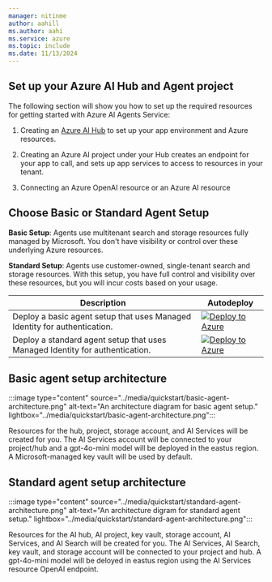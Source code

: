 ```yaml
---
manager: nitinme
author: aahill
ms.author: aahi
ms.service: azure
ms.topic: include
ms.date: 11/13/2024
---
```


## Set up your Azure AI Hub and Agent project

The following section will show you how to set up the required resources for getting started with Azure AI Agents Service: 

1. Creating an [Azure AI Hub](../../../ai-studio/quickstarts/get-started-playground.md) to set up your app environment and Azure resources.

1. Creating an Azure AI project under your Hub creates an endpoint for your app to call, and sets up app services to access to resources in your tenant.

1. Connecting an Azure OpenAI resource or an Azure AI resource


## Choose Basic or Standard Agent Setup
   
**Basic Setup**:  Agents use multitenant search and storage resources fully managed by Microsoft. You don't have visibility or control over these underlying Azure resources.

**Standard Setup**: Agents use customer-owned, single-tenant search and storage resources. With this setup, you have full control and visibility over these resources, but you will incur costs based on your usage.

| Description   | Autodeploy |
| -----------------------------------------------| -----------------------|
| Deploy a basic agent setup that uses Managed Identity for authentication. | [![Deploy to Azure](https://aka.ms/deploytoazurebutton)](https://portal.azure.com/#create/Microsoft.Template/uri/https%3A%2F%2Fraw.githubusercontent.com%2FAzure%2Fazure-quickstart-templates%2Fmaster%2Fquickstarts%2Fmicrosoft.azure-ai-agent-service%2Fbasic-agent-identity%2Fazuredeploy.json)
| Deploy a standard agent setup that uses Managed Identity for authentication. | [![Deploy to Azure](https://aka.ms/deploytoazurebutton)](https://portal.azure.com/#create/Microsoft.Template/uri/https%3A%2F%2Fraw.githubusercontent.com%2FAzure%2Fazure-quickstart-templates%2Frefs%2Fheads%2Fmaster%2Fquickstarts%2Fmicrosoft.azure-ai-agent-service%2Fstandard-agent%2Fazuredeploy.json)

## Basic agent setup architecture
:::image type="content" source="../media/quickstart/basic-agent-architecture.png" alt-text="An architecture diagram for basic agent setup." lightbox="../media/quickstart/basic-agent-architecture.png":::

Resources for the hub, project, storage account, and AI Services will be created for you. The AI Services account will be connected to your project/hub and a gpt-4o-mini model will be deployed in the eastus region. A Microsoft-managed key vault will be used by default.
## Standard agent setup architecture
:::image type="content" source="../media/quickstart/standard-agent-architecture.png" alt-text="An architecture digram for standard agent setup." lightbox="../media/quickstart/standard-agent-architecture.png":::

Resources for the AI hub, AI project, key vault, storage account, AI Services, and AI Search will be created for you. The AI Services, AI Search, key vault, and storage account will be connected to your project and hub. A gpt-4o-mini model will be deloyed in eastus region using the AI Services resource OpenAI endpoint.
